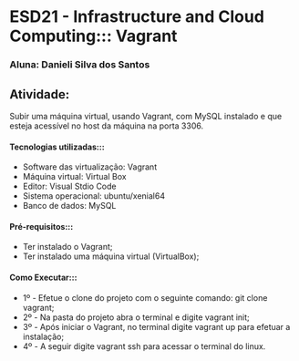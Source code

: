 # ESD21 - Infrastructure and Cloud Computing::: Vagrant

### Aluna: Danieli Silva dos Santos

## Atividade:
Subir uma máquina virtual, usando Vagrant, com MySQL instalado e que esteja acessível no host da máquina na porta 3306.

#### Tecnologias utilizadas:::
* Software das virtualização: Vagrant
* Máquina virtual: Virtual Box
* Editor: Visual Stdio Code
* Sistema operacional: ubuntu/xenial64
* Banco de dados: MySQL

#### Pré-requisitos:::
* Ter instalado o Vagrant;
* Ter instalado uma máquina virtual (VirtualBox);

#### Como Executar:::
* 1º - Efetue o clone do projeto com o seguinte comando: git clone vagrant;
* 2º - Na pasta do projeto abra o terminal e digite vagrant init;
* 3º - Após iniciar o Vagrant, no terminal digite vagrant up para efetuar a instalação;
* 4º - A seguir digite vagrant ssh para acessar o terminal do linux.


